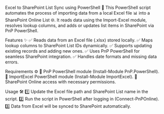 Excel to SharePoint List Sync using PowerShell 🚀
This PowerShell script automates the process of importing data from a local Excel file 📊 into a SharePoint Online List 🌐. It reads data using the Import-Excel module, resolves lookup columns, and adds or updates list items in SharePoint via PnP PowerShell.

Features ✨
✅ Reads data from an Excel file (.xlsx) stored locally.
✅ Maps lookup columns to SharePoint List IDs dynamically.
✅ Supports updating existing records and adding new ones.
✅ Uses PnP PowerShell for seamless SharePoint integration.
✅ Handles date formats and missing data errors.

Requirements ⚙️
📌 PnP PowerShell module (Install-Module PnP.PowerShell).
📌 ImportExcel PowerShell module (Install-Module ImportExcel).
📌 SharePoint Online access with necessary permissions.

Usage 🛠️
1️⃣ Update the Excel file path and SharePoint List name in the script.
2️⃣ Run the script in PowerShell after logging in (Connect-PnPOnline).
3️⃣ Data from Excel will be synced to SharePoint automatically.
